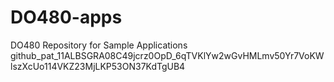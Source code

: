 # DO480-apps
DO480 Repository for Sample Applications
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
